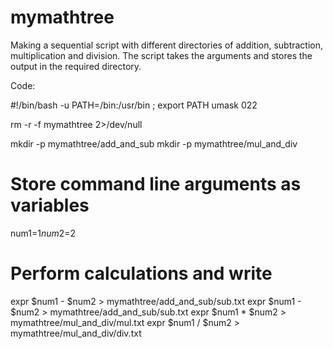 # mymathtree
Making a sequential script with different directories of addition, subtraction, multiplication and division. The script takes the arguments and stores the output in the required directory.

Code:

#!/bin/bash -u
PATH=/bin:/usr/bin ; export PATH
umask 022

rm -r -f mymathtree 2>/dev/null


mkdir -p mymathtree/add_and_sub
mkdir -p mymathtree/mul_and_div

# Store command line arguments as variables
num1=$1
num2=$2

# Perform calculations and write

expr $num1 - $num2 > mymathtree/add_and_sub/sub.txt
expr $num1 - $num2 > mymathtree/add_and_sub/sub.txt
expr $num1 \* $num2 > mymathtree/mul_and_div/mul.txt
expr $num1 / $num2 > mymathtree/mul_and_div/div.txt
